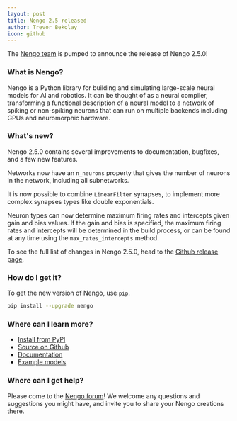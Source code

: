 ```yaml
---
layout: post
title: Nengo 2.5 released
author: Trevor Bekolay
icon: github
---
```


The [Nengo team](https://github.com/nengo/nengo/blob/master/CONTRIBUTORS.rst)
is pumped to announce the release of Nengo 2.5.0!

### What is Nengo?

Nengo is a Python library for building and simulating
large-scale neural models for AI and robotics.
It can be thought of as a neural compiler,
transforming a functional description of a neural model
to a network of spiking or non-spiking neurons
that can run on multiple backends
including GPUs and neuromorphic hardware.

### What's new?

Nengo 2.5.0 contains several improvements to documentation,
bugfixes, and a few new features.

Networks now have an `n_neurons` property
that gives the number of neurons in the network,
including all subnetworks.

It is now possible to combine `LinearFilter` synapses,
to implement more complex synapses types like double exponentials.

Neuron types can now determine maximum firing rates
and intercepts given gain and bias values.
If the gain and bias is specified,
the maximum firing rates and intercepts will be
determined in the build process,
or can be found at any time using the
`max_rates_intercepts` method.

To see the full list of changes in Nengo 2.5.0, head to the
[Github release page](https://github.com/nengo/nengo/releases/tag/v2.5.0).

### How do I get it?

To get the new version of Nengo, use `pip`.

```bash
pip install --upgrade nengo
```

### Where can I learn more?

- [Install from PyPI](https://pypi.python.org/pypi/nengo)
- [Source on Github](https://github.com/nengo/nengo)
- [Documentation](https://pythonhosted.org/nengo)
- [Example models](https://pythonhosted.org/nengo/examples.html)

### Where can I get help?

Please come to the [Nengo forum](https://forum.nengo.ai/)!
We welcome any questions and suggestions you might have,
and invite you to share your Nengo creations there.
